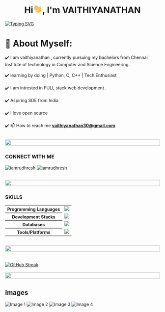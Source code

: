 <!-- @format -->

<h1 align="center">Hi<img src="https://raw.githubusercontent.com/ABSphreak/ABSphreak/master/gifs/Hi.gif" width="30px">, I'm VAITHIYANATHAN</h1>





[![Typing SVG](https://readme-typing-svg.herokuapp.com?font=Fira+Code&pause=1000&random=false&width=435&lines=A+Passionate+Developer+From+India;Aspiring+Full+Stack+Web+Developer;Computer+Science+Undergraduate;Aspiring+Software+Developer+Engineer)](https://git.io/typing-svg)

<h1>🌱 About Myself:</h1>



✔️ I am vaithiyanathan , currently pursuing my bachelors from Chennai Institute of technology in Computer and Science Engineering.<br><br>✔️ learning by doing | Python, C, C++ | Tech Enthusiast<br><br>✔️ I am intrested in FULL stack web development .<br><br>✔️ Aspiring SDE from India <br><br>✔️ I love open source
<br><br>✔️
📫 How to reach me **vaithiyanathan30@gmail.com**

<br>
<img src="https://i.gifer.com/origin/8c/8cd3f1898255c045143e1da97fbabf10_w200.gif" height="20" width="100%">

<h3 align="left">CONNECT WITH ME</h3>
<p align="left">
<a href="https://www.linkedin.com/in/vaithiyanathan-t-7145ab253/" target="blank"><img align="center" src="https://raw.githubusercontent.com/rahuldkjain/github-profile-readme-generator/master/src/images/icons/Social/linked-in-alt.svg" alt="iamrudhresh" height="30" width="40" /></a>
<a href="https://www.instagram.com/_vaithiyanathan_?igsh=MXU0dnc0N29tb3F2cQ%3D%3D" target="blank"><img align="center" src="https://raw.githubusercontent.com/rahuldkjain/github-profile-readme-generator/master/src/images/icons/Social/instagram.svg" alt="iamrudhresh" height="30" width="40" /></a>
</p>
<br>
  <img src="https://i.gifer.com/origin/8c/8cd3f1898255c045143e1da97fbabf10_w200.gif" height="20" width="100%">

<br>

  <h3 align="left"><b>SKILLS</b></h3>
  <table>
    <tr>
      <th>Programming Languages</th>
      <td>
        <a href="https://skillicons.dev">
          <img src="https://skillicons.dev/icons?i=c,cpp,python,java,dart,js" />
        </a>
      </td>
    </tr>
    <tr>
      <th>Development Stacks</th>
      <td>
        <a href="https://skillicons.dev">
          <img src="https://skillicons.dev/icons?i=html,css,bootstrap,react,mui,tailwind" />
        </a>
      </td>
    </tr>
    <tr>
      <th>Databases</th>
      <td>
        <a href="https://skillicons.dev">
          <img src="https://skillicons.dev/icons?i=mongodb,mysql,postgresql" />
        </a>
      </td>
    </tr>
    <tr>
      <th>Tools/Platforms</th>
      <td>
        <a href="https://skillicons.dev">
          <img src="https://skillicons.dev/icons?i=git,github,gitlab,replit,docker,figma,idea,eclipse,vscode,visualstudio,webflow,netlify,vercel,androidstudio,se" />
        </a>
      </td>
    </tr>
  </table>
<br>
  <img src="https://i.gifer.com/origin/8c/8cd3f1898255c045143e1da97fbabf10_w200.gif" height="20" width="100%">
<br>
<br>

[![GitHub Streak](https://streak-stats.demolab.com?user=Vaithiyanathant)](https://git.io/streak-stats)
<br>
<br>
  <img src="https://i.gifer.com/origin/8c/8cd3f1898255c045143e1da97fbabf10_w200.gif" height="20" width="100%">


## Images

![Image 1](https://drive.google.com/uc?export=view&id=16eXESRPRYqT9nW8ZcmA4atMwgbY_mJLO)
![Image 2](https://drive.google.com/uc?export=view&id=1thMSYXkofZNZX13ljeljZxK-L-qFqtis)
![Image 3](https://drive.google.com/uc?export=view&id=1uNAggkliUzvCPak5DMpr8X94km8oTjlX)
![Image 4](https://drive.google.com/uc?export=view&id=1sL3qubbckpB5hHhS7z8V3rf4BI9CQLKY)


